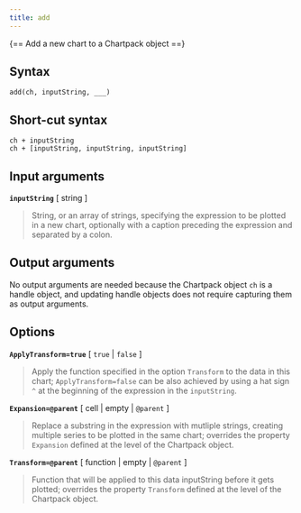 ```yaml
---
title: add
---
```


{== Add a new chart to a Chartpack object ==}


## Syntax

    add(ch, inputString, ___)


## Short-cut syntax

    ch + inputString
    ch + [inputString, inputString, inputString]


## Input arguments

__`inputString`__ [ string ]
>
> String, or an array of strings, specifying the expression to be plotted
> in a new chart, optionally with a caption preceding the expression and
> separated by a colon.
>

## Output arguments

No output arguments are needed because the Chartpack object `ch`
is a handle object, and updating handle objects does not require capturing
them as output arguments.


## Options

__`ApplyTransform=true`__ [ `true` | `false` ]
>
> Apply the function specified in the option `Transform` to the data in
> this chart; `ApplyTransform=false` can be also achieved by using a hat
> sign `^` at the beginning of the expression in the `inputString`.
>

__`Expansion=@parent`__ [ cell | empty | `@parent` ]
>
> Replace a substring in the expression with mutliple strings, creating
> multiple series to be plotted in the same chart; overrides the
> property `Expansion` defined at the level of the Chartpack
> object.
>

__`Transform=@parent`__ [ function | empty | `@parent` ]
>
> Function that will be applied to this data inputString before it gets plotted;
> overrides the property `Transform` defined at the level of the
> Chartpack object.
>


